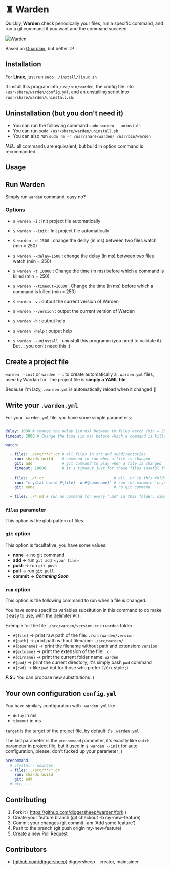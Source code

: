# ♜ Warden

Quickly, **Warden** check periodically your files, run a specific command, and run a git command if you want and the command succeed. 

![Warden](http://i.imgur.com/KFJj0K9.png)

Based on [Guardian](https://github.com/f/guardian), but better. :P

## Installation

For **Linux**, just run `sudo ./install/linux.sh`

It install this program into `/usr/bin/warden`, the config file into `/usr/share/warden/config.yml`, and an unstalling  script into `/usr/share/warden/uninstall.sh`.
  

## Uninstallation (but you don't need it)

* You can run the following command `sudo warden --uninstall`
* You can run `sudo /usr/share/warden/uninstall.sh`
* You can also run `sudo rm -r /usr/share/warden/ /usr/bin/warden`


*N.B.:* all commands are equivalent, but build in option command is recommanded

## Usage

## Run Warden

Simply run `warden` command, easy no?

### Options

* `$ warden -i`              : Init project file automatically
* `$ warden --init`          : Init project file automatically

* `$ warden -d 1500`         : change the delay (in ms) between two files watch (min = 250)
* `$ warden --delay=1500`    : change the delay (in ms) between two files watch (min = 250)

* `$ warden -t 10000`        : Change the time (in ms) before which a command is killed (min = 250)
* `$ warden --timeout=10000` : Change the time (in ms) before which a command is killed (min = 250)

* `$ warden -v`              : output the current version of Warden
* `$ warden --version`       : output the current version of Warden

* `$ warden -h`              : output help
* `$ warden -help`           : output help

* `$ warden --uninstall`     : uninstall this programm (you need to validate it). But ... you don't need this ;)

## Create a project file

`warden --init` or `warden --i` to create automatically a `.warden.yml` files, used by Wardan for.
The project file is **simply a YAML file**

Because I'm lazy, `.warden.yml` is automatically reload when it changed 🐨

## Write your `.warden.yml`

For your `.warden.yml` file, you have some simple parameters:
```yaml

delay: 1000 # change the delay (in ms) between to files watch (min = 250) [Facultative]
timeout: 2000 # Change the time (in ms) before which a command is killed (min = 250) [Facultative]

watch:

  - files: ./src/**/*.cr # all files in src and subdirectories
    run: shards build    # command to run when a file is changed
    git: add             # git command to play when a file is changed
    timeout: 10000       # it's timeout just for these files (useful for compilation)
  
  - files: ./*.cr                               # all .cr in this folder
    run: "crystal build #{file} -o #{basename}" # run for exemple 'crystal build main.cr main'
    git: none                                   # no git command 
    
  - files: ./*.md # run no command for every ".md" in this folder, simply notify you when it changed
```

### `files` parameter
This option is the glob pattern of files.

### `git` option
This option is facultative, you have some values:
  - **none** -> no git command
  - **add** -> run `git add <your file>`
  - **push** -> run `git push`
  - **pull** -> run `git pull`
  - **commit** -> **_Comming Soon_**
  
### `run` option
This option is the following command to run when a file is changed.

You have some specifics variables subsitution in this command to do make it easy to use, with the delimiter `#{}`.

Exemple for the file `./src/warden/version.cr` in `warden` folder:
  - `#{file}` -> print raw path of the file: `./src/warden/version`
  - `#{path}` -> print path without filename: `./src/warden/`
  - `#{basename}` -> print the filename without path and extension: `version`
  - `#{extname}` -> print the extension of the file: `.cr`
  - `#{dirname}` -> print the current folder name: `warden`
  - `#{pwd}` -> print the current directory, it's simply bash `pwd` command
  - `#{cwd}` -> like `pwd` but for those who prefer `C/C++` style ;)

**_P.S.:_** You can propose new substitutions :)


## Your own configuration `config.yml`

You have similary configuration with `.warden.yml` like:
  - `delay` in ms
  - `timeout` in ms

`target` is the target of the project file, by default it's `.warden.yml`

The last parameter is the `precommand` parameter, it's exactly like `watch` parameter in project file, but it used in `$ warden --init` for auto configuration, please, don't fucked up your parameter ;)

```yaml
precommand:
  # crystal - sources
  - files: ./src/**/*.cr
    run: shards build
    git: add
  # etc, ...
```

## Contributing

1. Fork it ( https://github.com/diggersheep/warden/fork )
2. Create your feature branch (git checkout -b my-new-feature)
3. Commit your changes (git commit -am 'Add some feature')
4. Push to the branch (git push origin my-new-feature)
5. Create a new Pull Request

## Contributors

- [[github.com/diggersheep]](https://github.com/diggersheep) diggersheep - creator, maintainer
